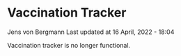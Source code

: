 Vaccination Tracker
================
Jens von Bergmann
Last updated at 16 April, 2022 - 18:04

Vaccination tracker is no longer functional.
